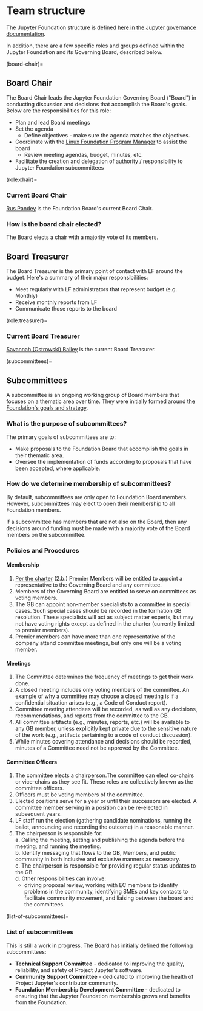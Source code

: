 # Team structure

The Jupyter Foundation structure is defined [here in the Jupyter governance documentation](https://jupyter.org/governance/jupyter_foundation.html#membership).

In addition, there are a few specific roles and groups defined within the Jupyter Foundation and its Governing Board, described below.

(board-chair)=
## Board Chair

The Board Chair leads the Jupyter Foundation Governing Board ("Board") in conducting discussion and decisions that accomplish the Board's goals. Below are the responsibilities for this role:

- Plan and lead Board meetings  
- Set the agenda   
  - Define objectives - make sure the agenda matches the objectives.  
- Coordinate with the [Linux Foundation Program Manager](#role:program-manager) to assist the board  
  - Review meeting agendas, budget, minutes, etc.  
- Facilitate the creation and delegation of authority / responsibility to Jupyter Foundation subcommittees

(role:chair)=
### Current Board Chair

[Rus Pandey](https://www.linkedin.com/in/rusp/) is the Foundation Board's current Board Chair.

### How is the board chair elected?

The Board elects a chair with a majority vote of its members.

## Board Treasurer

The Board Treasurer is the primary point of contact with LF around the budget.
Here's a summary of their major responsibilities:

- Meet regularly with LF administrators that represent budget (e.g. Monthly)
- Receive monthly reports from LF
- Communicate those reports to the board

(role:treasurer)=
### Current Board Treasurer

[Savannah (Ostrowski) Bailey](https://www.linkedin.com/in/savannahostrowski/) is the current Board Treasurer.

(subcommittees)=
## Subcommittees

A subcommittee is an ongoing working group of Board members that focuses on a thematic area over time. They were initially formed around [the Foundation's goals and strategy](./strategy.md).

### What is the purpose of subcommittees?

The primary goals of subcommittees are to:

- Make proposals to the Foundation Board that accomplish the goals in their thematic area.
- Oversee the implementation of funds according to proposals that have been accepted, where applicable.

### How do we determine membership of subcommittees?

By default, subcommittees are only open to Foundation Board members. However, subcommittees may elect to open their membership to all Foundation members.

If a subcommittee has members that are not also on the Board, then any decisions around funding must be made with a majority vote of the Board members on the subcommittee.

### Policies and Procedures

#### Membership

1. [Per the charter](https://cdn.platform.linuxfoundation.org/agreements/jupyter-foundation.pdf) (2.b.) Premier Members will be entitled to appoint a representative to the Governing Board and any committee. 
2. Members of the Governing Board are entitled to serve on committees as voting members.
3. The GB can appoint non-member specialists to a committee in special cases. Such special cases should be recorded in the formation GB resolution. These specialists will act as subject matter experts, but may not have voting rights except as defined in the charter (currently limited to premier members).
4. Premier members can have more than one representative of the company attend committee meetings, but only one will be a voting member.

#### Meetings

1. The Committee determines the frequency of meetings to get their work done. 
2. A closed meeting includes only voting members of the committee. An example of why a committee may choose a closed meeting is if a confidential situation arises (e.g., a Code of Conduct report).
3. Committee meeting attendees will be recorded, as well as any decisions, recommendations, and reports from the committee to the GB.
4. All committee artifacts (e.g., minutes, reports, etc.) will be available to any GB member, unless explicitly kept private due to the sensitive nature of the work (e.g., artifacts pertaining to a code of conduct discussion).
5. While minutes covering attendance and decisions should be recorded, minutes of a Committee need not be approved by the Committee.

#### Committee Officers

1. The committee elects a chairperson.The committee can elect co-chairs or vice-chairs as they see fit. These roles are collectively known as the committee officers.
2. Officers must be voting members of the committee.
3. Elected positions serve for a year or until their successors are elected. A committee member serving in a position can be re-elected in subsequent years.
4. LF staff run the election (gathering candidate nominations, running the ballot, announcing and recording the outcome) in a reasonable manner.
5. The chairperson is responsible for:  
    a. Calling the meeting, setting and publishing the agenda before the meeting, and running the meeting.  
    b. Identify messaging that flows to the GB, Members, and public community in both inclusive and exclusive manners as necessary.   
    c. The chairperson is responsible for providing regular status updates to the GB.  
    d. Other responsibilities can involve:   
    - driving proposal review, working with EC members to identify problems in the community, identifying SMEs and key contacts to facilitate community movement, and liaising between the board and the committees.

(list-of-subcommittees)=
### List of subcommittees

This is still a work in progress. The Board has initially defined the following subcommittees:

- **Technical Support Committee** - dedicated to improving the quality, reliability, and safety of Project Jupyter's software.
- **Community Support Committee** - dedicated to improving the health of Project Jupyter's contributor community.
- **Foundation Membership Development Committee** - dedicated to ensuring that the Jupyter Foundation membership grows and benefits from the Foundation.
